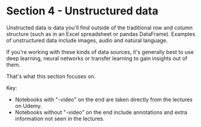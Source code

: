 # Section 4 - Unstructured data

Unstructed data is data you'll find outside of the traditional row and column structure (such as in an Excel spreadsheet or pandas DataFrame). Examples of unstructured data include images, audio and natural language.

If you're working with these kinds of data sources, it's generally best to use deep learning, neural networks or transfer learning to gain insights out of them.

That's what this section focuses on.

Key:

* Notebooks with "-video" on the end are taken directly from the lectures on Udemy.
* Notebooks without "-video" on the end include annotations and extra information not seen in the lectures.
